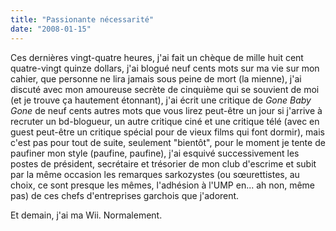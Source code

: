 ```yaml
---
title: "Passionante nécessarité"
date: "2008-01-15"
---
```


Ces dernières vingt-quatre heures, j'ai fait un chèque de mille huit cent quatre-vingt quinze dollars, j'ai blogué neuf cents mots sur ma vie sur mon cahier, que personne ne lira jamais sous peine de mort (la mienne), j'ai discuté avec mon amoureuse secrète de cinquième qui se souvient de moi (et je trouve ça hautement étonnant), j'ai écrit une critique de _Gone Baby Gone_ de neuf cents autres mots que vous lirez peut-être un jour si j'arrive à recruter un bd-blogueur, un autre critique ciné et une critique télé (avec en guest peut-être un critique spécial pour de vieux films qui font dormir), mais c'est pas pour tout de suite, seulement "bientôt", pour le moment je tente de paufiner mon style (paufine, paufine), j'ai esquivé successivement les postes de président, secrétaire et trésorier de mon club d'escrime et subit par la même occasion les remarques sarkozystes (ou sœurettistes, au choix, ce sont presque les mêmes, l'adhésion à l'UMP en... ah non, même pas) de ces chefs d'entreprises garchois que j'adorent.

Et demain, j'ai ma Wii. Normalement.
